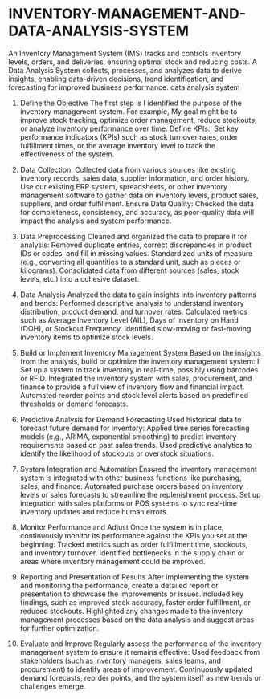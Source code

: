 # INVENTORY-MANAGEMENT-AND-DATA-ANALYSIS-SYSTEM
An Inventory Management System (IMS) tracks and controls inventory levels, orders, and deliveries, ensuring optimal stock and reducing costs. A Data Analysis System collects, processes, and analyzes data to derive insights, enabling data-driven decisions, trend identification, and forecasting for improved business performance.
data analysis system

1. Define the Objective
The first step is I identified the purpose of the inventory management system. For example, My goal might be to improve stock tracking, optimize order management, reduce stockouts, or analyze inventory performance over time.
Define KPIs:I Set key performance indicators (KPIs) such as stock turnover rates, order fulfillment times, or the average inventory level to track the effectiveness of the system.

2. Data Collection:
Collected data from various sources like existing inventory records, sales data, supplier information, and order history.
Use our existing ERP system, spreadsheets, or other inventory management software to gather data on inventory levels, product sales, suppliers, and order fulfillment.
Ensure Data Quality: Checked the data for completeness, consistency, and accuracy, as poor-quality data will impact the analysis and system performance.

3. Data Preprocessing
Cleaned and organized the data to prepare it for analysis:
Removed duplicate entries, correct discrepancies in product IDs or codes, and fill in missing values.
Standardized units of measure (e.g., converting all quantities to a standard unit, such as pieces or kilograms).
Consolidated data from different sources (sales, stock levels, etc.) into a cohesive dataset.

4. Data Analysis
Analyzed the data to gain insights into inventory patterns and trends:
Performed descriptive analysis to understand inventory distribution, product demand, and turnover rates.
Calculated metrics such as Average Inventory Level (AIL), Days of Inventory on Hand (DOH), or Stockout Frequency.
Identified slow-moving or fast-moving inventory items to optimize stock levels.


5. Build or Implement Inventory Management System
Based on the insights from the analysis, build or optimize the inventory management system:
I Set up a system to track inventory in real-time, possibly using barcodes or RFID.
Integrated the inventory system with sales, procurement, and finance to provide a full view of inventory flow and financial impact.
Automated reorder points and stock level alerts based on predefined thresholds or demand forecasts.


6. Predictive Analysis for Demand Forecasting
Used historical data to forecast future demand for inventory:
Applied time series forecasting models (e.g., ARIMA, exponential smoothing) to predict inventory requirements based on past sales trends.
Used predictive analytics to identify the likelihood of stockouts or overstock situations.


7. System Integration and Automation
Ensured the inventory management system is integrated with other business functions like purchasing, sales, and finance:
Automated purchase orders based on inventory levels or sales forecasts to streamline the replenishment process.
Set up integration with sales platforms or POS systems to sync real-time inventory updates and reduce human errors.


8. Monitor Performance and Adjust
Once the system is in place, continuously monitor its performance against the KPIs you set at the beginning:
Tracked metrics such as order fulfillment time, stockouts, and inventory turnover.
Identified bottlenecks in the supply chain or areas where inventory management could be improved.


9. Reporting and Presentation of Results
After implementing the system and monitoring the performance, create a detailed report or presentation to showcase the improvements or issues.Included key findings, such as improved stock accuracy, faster order fulfillment, or reduced stockouts.
Highlighted any changes made to the inventory management processes based on the data analysis and suggest areas for further optimization.


10. Evaluate and Improve
Regularly assess the performance of the inventory management system to ensure it remains effective:
Used feedback from stakeholders (such as inventory managers, sales teams, and procurement) to identify areas of improvement.
Continuously updated demand forecasts, reorder points, and the system itself as new trends or challenges emerge.
